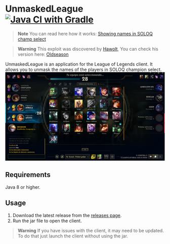 # UnmaskedLeague [![Java CI with Gradle](https://github.com/xBaank/UnmaskedLeague/actions/workflows/gradle.yml/badge.svg)](https://github.com/xBaank/UnmaskedLeague/actions/workflows/gradle.yml)

> **Note**
> You can read here how it works: [Showing names in SOLOQ champ select](https://web-xbaank.vercel.app/blog/Reversing-engineering-lol)

> **Warning**
> This exploit was discovered by [Hawolt](https://github.com/hawolt), You can check his version
> here: [Oldseason](https://github.com/Riotphobia/Oldseason)

UnmaskedLeague is an application for the League of Legends client.
It allows you to unmask the names of the players in SOLOQ champion select.
![Umasked.png](.assets/Umasked.png)

## Requirements

Java 8 or higher.

## Usage

1. Download the latest release from the [releases page](https://github.com/xBaank/UnmaskedLeague/releases).
2. Run the jar file to open the client.

> **Warning**
> If you have issues with the client, it may need to be updated. To do that just launch the client without using the
> jar.
